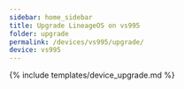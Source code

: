 ```yaml
---
sidebar: home_sidebar
title: Upgrade LineageOS on vs995
folder: upgrade
permalink: /devices/vs995/upgrade/
device: vs995
---
```

{% include templates/device_upgrade.md %}
